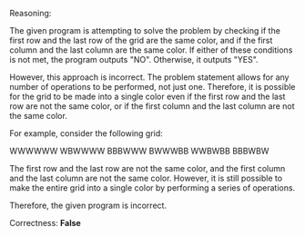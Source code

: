 Reasoning:

The given program is attempting to solve the problem by checking if the first row and the last row of the grid are the same color, and if the first column and the last column are the same color. If either of these conditions is not met, the program outputs "NO". Otherwise, it outputs "YES".

However, this approach is incorrect. The problem statement allows for any number of operations to be performed, not just one. Therefore, it is possible for the grid to be made into a single color even if the first row and the last row are not the same color, or if the first column and the last column are not the same color.

For example, consider the following grid:

WWWWWW
WBWWWW
BBBWWW
BWWWBB
WWBWBB
BBBWBW

The first row and the last row are not the same color, and the first column and the last column are not the same color. However, it is still possible to make the entire grid into a single color by performing a series of operations.

Therefore, the given program is incorrect.

Correctness: **False**